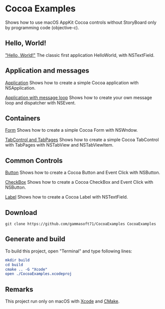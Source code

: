 
# Cocoa Examples

Shows how to use macOS AppKit Cocoa controls without StoryBoard only by programming code (objective-c).

## Hello, World!

["Hello, World!"](Form/Form.m) The classic first application HelloWorld, with NSTextField.

## Application and messages

[Application](Application/Application.m) Shows how to create a simple Cocoa application with NSApplication.

[Application with message loop](ApplicationWithMessageLoop/ApplicationWithMessageLoop.m) Shows how to create your own message loop and dispatcher with NSEvent.

## Containers

[Form](Form/Form.m) Shows how to create a simple Cocoa Form with NSWndow.

[TabControl and TabPages](TabControl/TabControl.m) Shows how to create a simple Cocoa TabControl with TabPages with NSTabView and NSTabViewItem.

## Common Controls

[Button](Button/Button.m) Shows how to create a Cocoa Button and Event Click with NSButton.

[CheckBox](Button/CheckBox.m) Shows how to create a Cocoa CheckBox and Event Click with NSButton.

[Label](Form/Form.m) Shows how to create a Cocoa Label with NSTextField.

## Download

``` shell
git clone https://github.com/gammasoft71/CocoaExamples CocoaExamples

```

## Generate and build

To build this project, open "Terminal" and type following lines:

``` cmake
mkdir build
cd build
cmake .. -G "Xcode"
open ./CocoaExamples.xcodeproj
```

## Remarks

This project run only on macOS with [Xcode](https://developer.apple.com/xcode) and [CMake](https://cmake.org).

